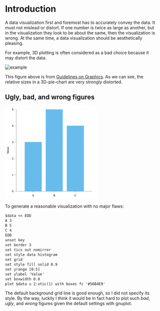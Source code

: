 # Introduction
 A data visualization first and foremost has to accurately convey the data. It must not mislead or distort. If one number is twice as large as another, but in the visualization they look to be about the same, then the visualization is wrong. At the same time, a data visualization should be aesthetically pleasing.

For example, 3D plotting is often considered as a bad choice because it may distort the data.

![example](https://tikz.dev/pgfmanual-images/image-139.png)

This figure above is from [Guidelines on Graphics](https://tikz.dev/guidelines). As we can see, the relative sizes in a 3D-pie-chart are very strongly distorted.

## Ugly, bad, and wrong figures

<img src="img/intro.png" width="60%">

To generate a reasonable visualization with no major flaws:

```
$data << EOD
A 3
B 5
C 4
EOD
unset key
set border 3
set tics out nomirror
set style data histogram
set grid
set style fill solid 0.9
set yrange [0:5]
set ylabel 'Value'
set boxwidth 0.8
plot $data u 2:xtic(1) with boxes fc '#56B4E9'
```

The default background grid line is good enough, so I did not specify its style. By the way, luckily I think it would be in fact hard to plot such *bad*, *ugly*, and *wrong* figures given the default settings with gnuplot.